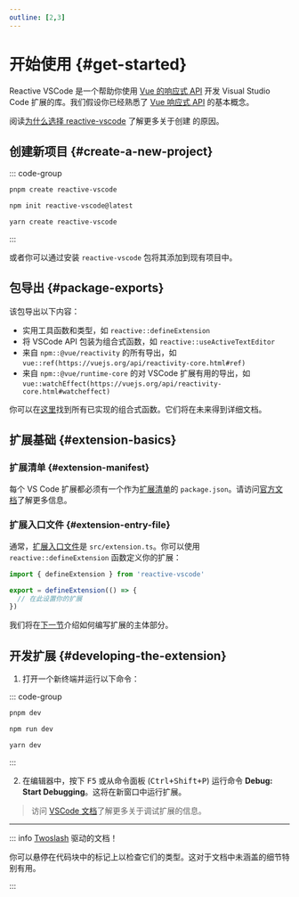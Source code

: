 ```yaml
---
outline: [2,3]
---
```


# 开始使用 {#get-started}

Reactive VSCode 是一个帮助你使用 [Vue 的响应式 API](https://vuejs.org/api/reactivity-core.html) 开发 Visual Studio Code 扩展的库。我们假设你已经熟悉了 [Vue 响应式 API](https://vuejs.org/guide/essentials/reactivity-fundamentals.html) 的基本概念。

阅读[为什么选择 reactive-vscode](./why.md) 了解更多关于创建 <ReactiveVscode /> 的原因。

## 创建新项目 {#create-a-new-project}

::: code-group

```bash [pnpm]
pnpm create reactive-vscode
```

```bash [npm]
npm init reactive-vscode@latest
```

```bash [yarn]
yarn create reactive-vscode
```

:::

或者你可以通过安装 `reactive-vscode` 包将其添加到现有项目中。

## 包导出 {#package-exports}

该包导出以下内容：

- 实用工具函数和类型，如 `reactive::defineExtension`
- 将 VSCode API 包装为组合式函数，如 `reactive::useActiveTextEditor`
- 来自 `npm::@vue/reactivity` 的所有导出，如 `vue::ref(https://vuejs.org/api/reactivity-core.html#ref)`
- 来自 `npm::@vue/runtime-core` 的对 VSCode 扩展有用的导出，如 `vue::watchEffect(https://vuejs.org/api/reactivity-core.html#watcheffect)`

你可以在[这里](../functions/index.md)找到所有已实现的组合式函数。它们将在未来得到详细文档。

## 扩展基础 {#extension-basics}

### 扩展清单 <NonProprietary /> {#extension-manifest}

每个 VS Code 扩展都必须有一个作为[扩展清单](https://code.visualstudio.com/api/get-started/extension-anatomy#extension-manifest)的 `package.json`。请访问[官方文档](https://code.visualstudio.com/api/get-started/extension-anatomy#extension-manifest)了解更多信息。

### 扩展入口文件 {#extension-entry-file}

通常，[扩展入口文件](https://code.visualstudio.com/api/get-started/extension-anatomy#extension-entry-file)是 `src/extension.ts`。你可以使用 `reactive::defineExtension` 函数定义你的扩展：

```ts
import { defineExtension } from 'reactive-vscode'

export = defineExtension(() => {
  // 在此设置你的扩展
})
```

我们将在[下一节](./extension.md)介绍如何编写扩展的主体部分。

## 开发扩展 {#developing-the-extension}

1. 打开一个新终端并运行以下命令：

::: code-group

```bash [pnpm]
pnpm dev
```

```bash [npm]
npm run dev
```

```bash [yarn]
yarn dev
```

:::

2. <NonProprietary /> 在编辑器中，按下 <kbd>F5</kbd> 或从命令面板 (<kbd>Ctrl+Shift+P</kbd>) 运行命令 **Debug: Start Debugging**。这将在新窗口中运行扩展。

> 访问 [VSCode 文档](https://code.visualstudio.com/api/get-started/your-first-extension#debugging-the-extension)了解更多关于调试扩展的信息。

<div h-4 />

---

::: info [Twoslash](https://twoslash.netlify.app/) 驱动的文档！

你可以悬停在代码块中的标记上以检查它们的类型。这对于文档中未涵盖的细节特别有用。

:::
